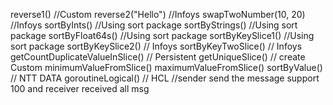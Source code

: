 reverse1()                      //Custom
reverse2("Hello")               //Infoys
swapTwoNumber(10, 20)           //Infoys
sortByInts()                    //Using sort package
sortByStrings()                 //Using sort package
sortByFloat64s()                //Using sort package
sortByKeySlice1()               //Using sort package
sortByKeySlice2()               // Infoys
sortByKeyTwoSlice()             // Infoys
getCountDuplicateValueInSlice() // Persistent
getUniqueSlice()                // create Custom
minimumValueFromSlice()
maximumValueFromSlice()
sortByValue() // NTT DATA
goroutineLogical() // HCL  //sender send the message support 100 and receiver received all msg
